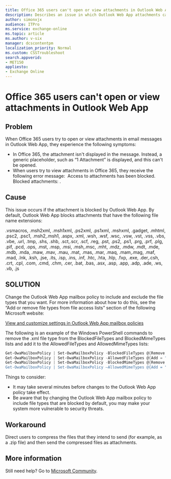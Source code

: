 ```yaml
---
title: Office 365 users can't open or view attachments in Outlook Web App
description: Describes an issue in which Outlook Web App attachments can't be viewed or opened in Office 365. Provides a resolution and a workaround.
author: simonxjx
audience: ITPro
ms.service: exchange-online
ms.topic: article
ms.author: v-six
manager: dcscontentpm
localization_priority: Normal
ms.custom: CSSTroubleshoot
search.appverid: 
- MET150
appliesto:
- Exchange Online
---
```


# Office 365 users can't open or view attachments in Outlook Web App

## Problem 

When Office 365 users try to open or view attachments in email messages in Outlook Web App, they experience the following symptoms: 
 
- In Office 365, the attachment isn't displayed in the message. Instead, a generic placeholder, such as “1 Attachment” is displayed, and this can't be opened.    
- When users try to view attachments in Office 365, they receive the following error message:   Access to attachments has been blocked. Blocked attachments: <FileName>.      
  
## Cause 

This issue occurs if the attachment is blocked by Outlook Web App. By default, Outlook Web App blocks attachments that have the following file name extensions: 

.vsmacros, .msh2xml, .msh1xml, .ps2xml, .ps1xml, .mshxml, .gadget, .mhtml, .psc2, .psc1, .msh2,.msh1, .aspx, .xml, .wsh, .wsf, .wsc, .vsw, .vst, .vss, .vbs, .vbe, .url, .tmp, .shs, .shb, .sct,.scr, .scf, .reg, .pst, .ps2, .ps1, .prg, .prf, .plg, .pif, .pcd, .ops, .mst, .msp, .msi, .msh,.msc, .mht, .mdz, .mdw, .mdt, .mde, .mdb, .mda, .maw, .mav, .mau, .mat, .mas, .mar, .maq, .mam,.mag, .maf, .mad, .lnk, .ksh, .jse, .its, .isp, .ins, .inf, .htc, .hta, .hlp, .fxp, .exe, .der,.csh, .crt, .cpl, .com, .cmd, .chm, .cer, .bat, .bas, .asx, .asp, .app, .adp, .ade, .ws, .vb, .js 

## SOLUTION 

Change the Outlook Web App mailbox policy to include and exclude the file types that you want. For more information about how to do this, see the “Add or remove file types from file access lists” section of the following Microsoft website: 

[View and customize settings in Outlook Web App mailbox policies](https://help.outlook.com/140/gg192742.aspx)

The following is an example of the Windows PowerShell commands to remove the .xml file type from the BlockedFileTypes and BlockedMimeTypes lists and add it to the AllowedFileTypes and AllowedMimeTypes lists:

```powershell
Get-OwaMailboxPolicy | Set-OwaMailboxPolicy -BlockedFileTypes @{Remove = ".xml"}
Get-OwaMailboxPolicy | Set-OwaMailboxPolicy -AllowedFileTypes @{Add = ".xml"}
Get-OwaMailboxPolicy | Set-OwaMailboxPolicy -BlockedMimeTypes @{Remove = "text/xml", "application/xml”}
Get-OwaMailboxPolicy | Set-OwaMailboxPolicy –AllowedMimeTypes @{Add = "text/xml", "application/xml”} 
```

Things to consider:

- It may take several minutes before changes to the Outlook Web App policy take effect.   
- Be aware that by changing the Outlook Web App mailbox policy to include file types that are blocked by default, you may make your system more vulnerable to security threats.   

## Workaround 

Direct users to compress the files that they intend to send (for example, as a .zip file) and then send the compressed files as attachments.

## More information

Still need help? Go to [Microsoft Community](https://answers.microsoft.com/).
